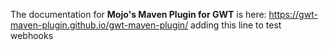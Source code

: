 The documentation for **Mojo's Maven Plugin for GWT** is here: https://gwt-maven-plugin.github.io/gwt-maven-plugin/
adding this line to test webhooks
